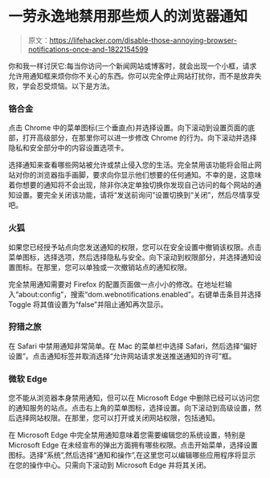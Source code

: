 # 一劳永逸地禁用那些烦人的浏览器通知

> 原文：<https://lifehacker.com/disable-those-annoying-browser-notifications-once-and-1822154599>

你和我一样讨厌它:每当你访问一个新闻网站或博客时，就会出现一个小框，请求允许用通知框来烦你你不关心的东西。你可以完全停止网站打扰你，而不是放弃失败，学会忍受烦恼。以下是方法。



### **铬合金**

点击 Chrome 中的菜单图标(三个垂直点)并选择设置。向下滚动到设置页面的底部，打开高级部分，在那里你可以进一步修改 Chrome 的行为。向下滚动并选择隐私和安全部分中的内容设置选项卡。

选择通知来查看哪些网站被允许或禁止侵入您的生活。完全禁用该功能将会阻止网站对你的浏览器指手画脚，要求向你显示他们想要的任何通知。不幸的是，这意味着你想要的通知将不会出现，除非你决定单独切换你发现自己访问的每个网站的通知设置。要完全关闭该功能，请将“发送前询问”设置切换到“关闭”，然后尽情享受吧。

### **火狐**

如果您已经授予站点向您发送通知的权限，您可以在安全设置中撤销该权限。点击菜单图标，选择选项，然后选择隐私与安全。向下滚动到权限部分，并选择通知设置图标。在那里，您可以单独或一次撤销站点的通知权限。

完全禁用通知需要对 Firefox 的配置页面做一点小小的修改。在地址栏输入“about:config”，搜索“dom.webnotifications.enabled”。右键单击条目并选择 Toggle 将其值设置为“false”并阻止通知再次显示。

### **狩猎之旅**

在 Safari 中禁用通知非常简单。在 Mac 的菜单栏中选择 Safari，然后选择“偏好设置”。点击通知标签并取消选择“允许网站请求发送推送通知的许可”框。

### **微软 Edge**

您不能从浏览器本身禁用通知，但可以在 Microsoft Edge 中删除已经可以访问您的通知服务的站点。点击右上角的菜单图标，选择设置。向下滚动到高级设置，然后选择网站权限。在那里，您可以打开或关闭网站权限，包括通知。

在 Microsoft Edge 中完全禁用通知意味着您需要编辑您的系统设置，特别是 Microsoft Edge 在未经宣布的弹出方面拥有哪些权限。点击开始菜单，选择设置图标。选择“系统”,然后选择“通知和操作”,在这里您可以编辑哪些应用程序将显示在您的操作中心。只需向下滚动到 Microsoft Edge 并将其关闭。